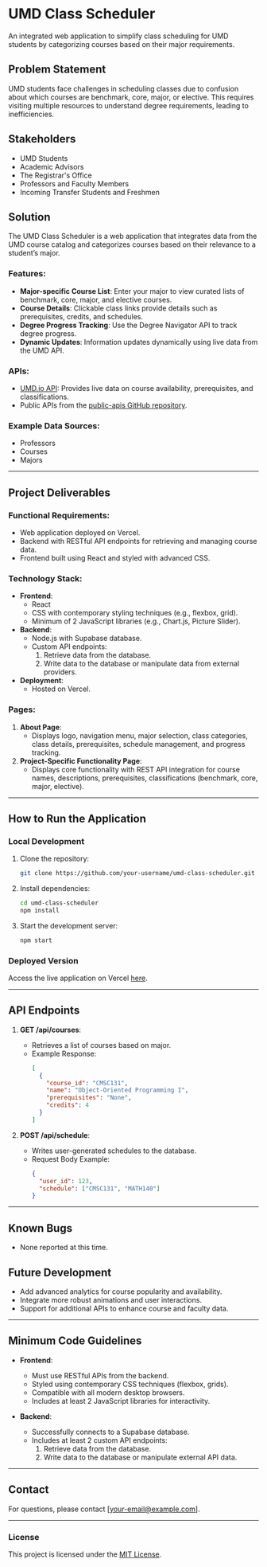 # UMD Class Scheduler

An integrated web application to simplify class scheduling for UMD students by categorizing courses based on their major requirements.

## Problem Statement
UMD students face challenges in scheduling classes due to confusion about which courses are benchmark, core, major, or elective. This requires visiting multiple resources to understand degree requirements, leading to inefficiencies.

## Stakeholders
- UMD Students
- Academic Advisors
- The Registrar's Office
- Professors and Faculty Members
- Incoming Transfer Students and Freshmen

## Solution
The UMD Class Scheduler is a web application that integrates data from the UMD course catalog and categorizes courses based on their relevance to a student’s major. 

### Features:
- **Major-specific Course List**: Enter your major to view curated lists of benchmark, core, major, and elective courses.
- **Course Details**: Clickable class links provide details such as prerequisites, credits, and schedules.
- **Degree Progress Tracking**: Use the Degree Navigator API to track degree progress.
- **Dynamic Updates**: Information updates dynamically using live data from the UMD API.

### APIs:
- [UMD.io API](https://beta.umd.io/): Provides live data on course availability, prerequisites, and classifications.
- Public APIs from the [public-apis GitHub repository](https://github.com/public-apis/public-apis).

### Example Data Sources:
- Professors
- Courses
- Majors

---

## Project Deliverables
### Functional Requirements:
- Web application deployed on Vercel.
- Backend with RESTful API endpoints for retrieving and managing course data.
- Frontend built using React and styled with advanced CSS.

### Technology Stack:
- **Frontend**:
  - React
  - CSS with contemporary styling techniques (e.g., flexbox, grid).
  - Minimum of 2 JavaScript libraries (e.g., Chart.js, Picture Slider).
- **Backend**:
  - Node.js with Supabase database.
  - Custom API endpoints:
    1. Retrieve data from the database.
    2. Write data to the database or manipulate data from external providers.
- **Deployment**:
  - Hosted on Vercel.

### Pages:
1. **About Page**:
   - Displays logo, navigation menu, major selection, class categories, class details, prerequisites, schedule management, and progress tracking.
2. **Project-Specific Functionality Page**:
   - Displays core functionality with REST API integration for course names, descriptions, prerequisites, classifications (benchmark, core, major, elective).

---

## How to Run the Application
### Local Development
1. Clone the repository:
   ```bash
   git clone https://github.com/your-username/umd-class-scheduler.git
   ```
2. Install dependencies:
   ```bash
   cd umd-class-scheduler
   npm install
   ```
3. Start the development server:
   ```bash
   npm start
   ```

### Deployed Version
Access the live application on Vercel [here](https://your-vercel-url.vercel.app).

---

## API Endpoints
1. **GET /api/courses**:
   - Retrieves a list of courses based on major.
   - Example Response:
     ```json
     [
       {
         "course_id": "CMSC131",
         "name": "Object-Oriented Programming I",
         "prerequisites": "None",
         "credits": 4
       }
     ]
     ```

2. **POST /api/schedule**:
   - Writes user-generated schedules to the database.
   - Request Body Example:
     ```json
     {
       "user_id": 123,
       "schedule": ["CMSC131", "MATH140"]
     }
     ```

---

## Known Bugs
- None reported at this time.

## Future Development
- Add advanced analytics for course popularity and availability.
- Integrate more robust animations and user interactions.
- Support for additional APIs to enhance course and faculty data.

---

## Minimum Code Guidelines
- **Frontend**:
  - Must use RESTful APIs from the backend.
  - Styled using contemporary CSS techniques (flexbox, grids).
  - Compatible with all modern desktop browsers.
  - Includes at least 2 JavaScript libraries for interactivity.

- **Backend**:
  - Successfully connects to a Supabase database.
  - Includes at least 2 custom API endpoints:
    1. Retrieve data from the database.
    2. Write data to the database or manipulate external API data.

---

## Contact
For questions, please contact [your-email@example.com].

---

### License
This project is licensed under the [MIT License](LICENSE).
